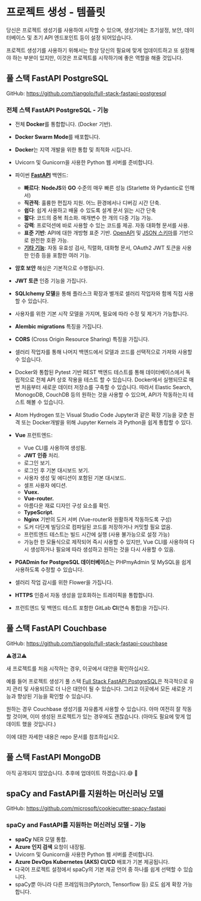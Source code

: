 # 프로젝트 생성 - 템플릿

당신은 프로젝트 생성기를 사용하여 시작할 수 있으며, 생성기에는 초기설정, 보안, 데이터베이스 및 초기 API 엔드포인트 등이 설정 되어있습니다.

프로젝트 생성기를 사용하기 위해서는 항상 당신의 필요에 맞게 업데이트하고 또 설정해야 하는 부분이 있지만, 이것은 프로젝트를 시작하기에 좋은 역할을 해줄 것입니다.

## 풀 스택 FastAPI PostgreSQL

GitHub: <a href="https://github.com/tiangolo/full-stack-fastapi-postgresql" class="external-link" target="_blank">https://github.com/tiangolo/full-stack-fastapi-postgresql</a>

### 전체 스택 FastAPI PostgreSQL - 기능

* 전체 **Docker**를 통합합니다. (Docker 기반).
* **Docker Swarm Mode**를 배포합니다.
* **Docker**는 지역 개발을 위한 통합 및 최적화 시킵니다.
* Uvicorn 및 Gunicorn을 사용한 Python 웹 서버를 준비합니다.
* 파이썬 <a href="https://github.com/tiangolo/fastapi" class="external-link" target="_blank"> **FastAPI**</a> 백엔드:

  * **빠르다**: **NodeJS**와 **GO** 수준의 매우 빠른 성능 (Starlette 와 Pydantic로 인해서)
  * **직관적**: 훌륭한 편집자 지원. 어느 환경에서나 디버깅 시간 단축.
  * **쉽다**: 쉽게 사용하고 배울 수 있도록 설계 문서 읽는 시간 단축
  * **짧다**: 코드의 중복 최소화. 매개변수 한 개의 다중 기능 가능.
  * **강력**: 프로덕션에 바로 사용할 수 있는 코드를 제공. 자동 대화형 문서를 사용.
  * **표준 기반**: API에 대한 개방형 표준 기반. <a href="https://github.com/OAI/OpenAPI-Specification" class="외부 링크" target="_blank">OpenAPI</a> 및 <a href="https://json-schema.org/" class="external-link" target="_blank">JSON 스키마</a>를 기반으로 완전한 호환 가능.
  * <a href="https://fastapi.tiangolo.com/features/" class="external-link" target="_blank">**기타 기능**</a>: 자동 유효성 검사, 직렬화, 대화형 문서, OAuth2 JWT 토큰을 사용한 인증 등을 포함한 여러 기능.
* **암호 보안** 해싱은 기본적으로 수행됩니다.

* **JWT 토큰** 인증 기능을 가집니다.
* **SQLlchemy 모델**을 통해 플라스크 확장과 별개로 셀러리 작업자와 함께 직접 사용할 수 있습니다.
* 사용자를 위한 기본 시작 모델을 가지며, 필요에 따라 수정 및 제거가 가능합니다.
* **Alembic migrations** 특징을 가집니다.
* **CORS** (Cross Origin Resource Sharing) 특징을 가집니다.
* 셀러리 작업자를 통해 나머지 백엔드에서 모델과 코드를 선택적으로 가져와 사용할 수 있습니다.
* Docker와 통합된 Pytest 기반 REST 백엔드 테스트를 통해 데이터베이스에서 독립적으로 전체 API 상호 작용을 테스트 할 수 있습니다. Docker에서 실행되므로 매번 처음부터 새로운 데이터 저장소를 구축할 수 있습니다. 따라서 Elastic Search, MonogoDB, CouchDB 등의 원하는 것을 사용할 수 있으며, API가 작동하는지 테스트 해볼 수 있습니다.
* Atom Hydrogen 또는 Visual Studio Code Jupyter과 같은 확장 기능을 갖춘 원격 또는 Docker개발을 위해 Jupyter Kernels 과 Python을 쉽게 통합할 수 있다.
* **Vue** 프런트엔드:
  * Vue CLI를 사용하여 생성됨.
  * **JWT 인증** 처리.
  * 로그인 보기.
  * 로그인 후 기본 대시보드 보기.
  * 사용자 생성 및 에디션이 포함된 기본 대시보드.
  * 셀프 사용자 에디션.
  * **Vuex.**
  * **Vue-router.**
  * 아름다운 재료 디자인 구성 요소를 확인.
  * **TypeScript**.
  * **Nginx** 기반의 도커 서버 (Vue-router와 원활하게 작동하도록 구성)
  * 도커 다단계 빌딩으로 컴파일된 코드를 저장하거나 커밋할 필요 없음.
  * 프런트엔드 테스트는 빌드 시간에 실행 (사용 불가능으로 설정 가능)
  * 가능한 한 모듈식으로 제작되어 즉시 사용할 수 있지만, Vue CLI를 사용하여 다시 생성하거나 필요에 따라 생성하고 원하는 것을 다시 사용할 수 있음.
* **PGADmin for PostgreSQL 데이터베이스**는 PHPmyAdmin 및 MySQL을 쉽게 사용하도록 수정할 수 있습니다.
* 셀러리 작업 감시를 위한 Flower을 가집니다.
* **HTTPS** 인증서 자동 생성을 암호화하는 트레이픽을 통합합니다.
* 프런트엔드 및 백엔드 테스트 포함한 GitLab **CI**(연속 통합)을 가집니다.

## 풀 스택 FastAPI Couchbase

GitHub: <a href="https://github.com/tiangolo/full-stack-fastapi-couchbase" class="external-link" target="_blank"> https://github.com/tiangolo/full-stack-fastapi-couchbase</a>

⚠**경고**⚠

새 프로젝트를 처음 시작하는 경우, 이곳에서 대안을 확인하십시오.

예를 들어 프로젝트 생성기 풀 스택 <a href="https://github.com/tiangolo/full-stack-fastapi-postgresql" class="external-link" target="_blank">Full Stack FastAPI PostgreSQL</a>은 적극적으로 유지 관리 및 사용되므로 더 나은 대안이 될 수 있습니다. 그리고 이곳에서 모든 새로운 기능과 향상된 기능을 확인할 수 있습니다.

원하는 경우 Couchbase 생성기를 자유롭게 사용할 수 있습니다. 아마 여전히 잘 작동할 것이며, 이미 생성된 프로젝트가 있는 경우에도 괜찮습니다. (아마도 필요에 맞게 업데이트 했을 것입니다.)

이에 대한 자세한 내용은 repo 문서를 참조하십시오.

## 풀 스택 FastAPI MongoDB

아직 공개되지 않았습니다. 추후에 업데이트 하겠습니다.😅 🎉

## spaCy and FastAPI를 지원하는 머신러닝 모델

GitHub: <a href="https://github.com/microsoft/cookiecutter-spacy-fastapi" class="external-link" target="_blank">https://github.com/microsoft/cookiecutter-spacy-fastapi</a>

### spaCy and FastAPI를 지원하는 머신러닝 모델 - 기능

* **spaCy** NER 모델 통합.
* **Azure 인지 검색** 요청이 내장됨.
* Uvicorn 및 Gunicorn을 사용한 Python 웹 서버를 준비합니다.
* **Azure DevOps Kubernetes (AKS) CI/CD** 배포가 기본 제공됩니다.
* 다국어 프로젝트 설정에서 spaCy의 기본 제공 언어 중 하나를 쉽게 선택할 수 있습니다.
* spaCy뿐 아니라 다른 프레임워크(Pytorch, Tensorflow 등) 로도 쉽게 확장 가능합니다.